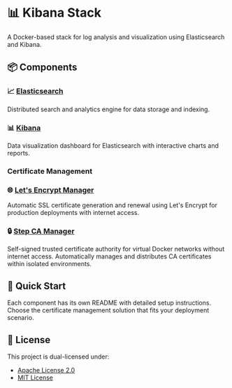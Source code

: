 # 📊 Kibana Stack

A Docker-based stack for log analysis and visualization using Elasticsearch and Kibana.

## 📦 Components

### 📈 [Elasticsearch](src/elasticsearch/README.md)

Distributed search and analytics engine for data storage and indexing.

### 📊 [Kibana](src/kibana/README.md)

Data visualization dashboard for Elasticsearch with interactive charts and reports.

### Certificate Management

### 🌐 [Let's Encrypt Manager](src/letsencrypt-manager/README.md)

Automatic SSL certificate generation and renewal using Let's Encrypt for production deployments with internet access.

### 🔒 [Step CA Manager](src/step-ca-manager/README.md)

Self-signed trusted certificate authority for virtual Docker networks without internet access. Automatically manages and distributes CA certificates within isolated environments.

## 🚀 Quick Start

Each component has its own README with detailed setup instructions. Choose the certificate management solution that fits your deployment scenario.

## 📄 License

This project is dual-licensed under:

- [Apache License 2.0](LICENSE-APACHE)
- [MIT License](LICENSE-MIT)
